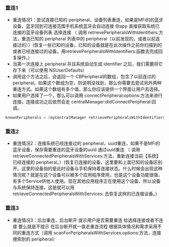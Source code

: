 ### **重连1**

- 重连情况1：尝试连接已知的 peripheral，设备列表重连，如果是MFi的的蓝牙设备，蓝牙回到可连接范围手机系统蓝牙会自动连接 你app 直接获取系统已连接的蓝牙设备列表 选择连接 （ 调用 retrievePeripheralsWithIdentifiers:方法，重连已知的 peripheral 列表中的 peripheral（以前发现的，或者以前连接过的））(恢复一些已知的设备，已知的设备就是在此次操作之前你扫描到的或者已经连接过的设备。用retrievePeripheralsWithIdentifiers:函数去完成回复操作。)
- 当第一次连接上 peripheral 并且系统自动生成 identifier 之后，我们需要将它存下来（可以使用 NSUserDefaults）
- 调用这个方法之后，会返回一个 CBPeripheral的数组，包含了以前连过的 peripheral。如果这个数组为空，则说明没找到，那么你需要去尝试另外两种重连方式。如果这个数组有多个值，那么你应该提供一个界面让用户去选择。
- 如果用户选择了一个，那么可以调用 connectPeripheral:options:方法来进行连接，连接成功之后依然会走 centralManager:didConnectPeripheral:回调。

```objectivec
knownPeripherals = [myCentralManager retrievePeripheralsWithIdentifiers:savedIdentifiers];
```

### **重连2**

- 重连情况2：连接系统已经连接过的 peripheral，uuid重连，如果不是MFi的蓝牙设备，保存需要重连的蓝牙设备的uuid 通过uuid重连 （ 调用 retrieveConnectedPeripheralsWithServices:方法，重新连接当前【系统】已经连接的 peripheral。）(恢复已连接的设备，这里要和上面已知的设备区别开。这里的设备指的是此时设备与手机保持着连接状态。什么时候会出现这种情况呢？就是在这个设备可以被多个应用程序使用，也是这个设备功能很强，有多个Service供他人使用。现在其他应用程序正在使用这个设备，所以设备与系统保持连接。这是就可以用retrieveConnectedPeripheralsWithServices: 去恢复这样的已连接设备。)

### **重连3**

- 重连情况3：后台重连，后台断开 提示用户是否需要重连 给选择连接或者不连接 要么就是不提示 在后台断开就一直走重连流程 根据具体情况和需求采用不同的重连方式（调用 scanForPeripheralsWithServices:options:方法，连接搜索到的 peripheral）